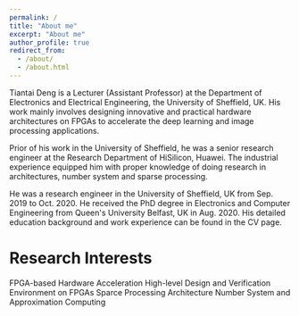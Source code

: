```yaml
---
permalink: /
title: "About me"
excerpt: "About me"
author_profile: true
redirect_from: 
  - /about/
  - /about.html
---
```


Tiantai Deng is a Lecturer (Assistant Professor) at the Department of Electronics and Electrical Engineering, the University of Sheffield, UK. His work mainly involves designing innovative and practical hardware architectures on FPGAs to accelerate the deep learning and image processing applications. 

Prior of his work in the University of Sheffield, he was a senior research engineer at the Research Department of HiSilicon, Huawei. The industrial experience equipped him with proper knowledge of doing research in architectures, number system and sparse processing. 

He was a research engineer in the University of Sheffield, UK from Sep. 2019 to Oct. 2020. He received the PhD degree in Electronics and Computer Engineering from Queen's University Belfast, UK in Aug. 2020. His detailed education background and work experience can be found in the CV page. 

Research Interests
======
FPGA-based Hardware Acceleration
High-level Design and Verification Environment on FPGAs
Sparce Processing Architecture
Number System and Approximation Computing

